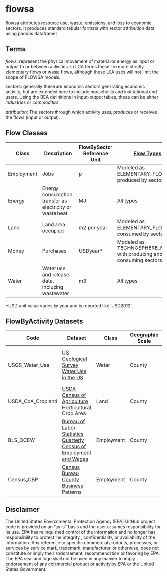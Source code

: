 # flowsa

flowsa attributes resource use, waste, emissions, and loss to economic sectors. It produces standard tabular formats with
sector attribution data using pandas dataframes.

## Terms

_flows_: represent the physical movement of material or energy as input or output to or between activities.
In LCA terms these are more strictly elementary flows or waste flows, although these LCA uses will not limit the scope of FLOWSA models.

_sectors_: generally these are economic sectors generating economic activity, but are extended
here to include households and institutional end users. Using the BEA definitions in input-output
tables, these can be either _industries_ or _commodities_.

_attribution_: The sectors through which activity uses, produces or receives the flows (input or output).

## Flow Classes

Class | Description | FlowBySector Reference Unit | [Flow Types](./formatspecs/FlowBySector.md) |
--- | --- | --- | --- |
Employment | Jobs | p | Modeled as ELEMENTARY_FLOWS produced by sectors |
Energy | Energy consumption, transfer as electricity or waste heat  | MJ | All types |
Land | Land area occupied | m2 per year | Modeled as ELEMENTARY_FLOWS consumed by sectors |
Money | Purchases | USDyear* | Modeled as TECHNOSPHERE_FLOWS with producing and consuming sectors | 
Water | Water use and release data, including wastewater | m3 | All types |

*USD unit value varies by year and is reported like 'USD2012'

## FlowByActivity Datasets
 
Code | Dataset | Class | Geographic Scale | Description | 2010 | 2011 | 2012 | 2013 | 2014 | 2015 | 2016 | 2017 | 2018 | 2019 |
--- | --- | --- | --- | --- | --- | --- | --- | --- | --- | --- | --- | --- | --- | --- | 
USGS_Water_Use | [US Geological Survey Water Use in the US](https://www.usgs.gov/mission-areas/water-resources/science/water-use-united-states?qt-science_center_objects=0#qt-science_center_objects) | Water | County | Annual national level water use by various activities | x | NA | NA | NA| NA| x |NA |NA |NA |NA |
USDA_CoA_Cropland | [USDA Census of Agriculture](https://www.nass.usda.gov/Publications/AgCensus/2017/index.php#full_report) Horticultural Crop Area | Land | County | Crop area by farm size and irrigation status | NA | NA | X | NA| NA | NA | NA | x |NA |NA |
BLS_QCEW | [Bureau of Labor Statistics Quarterly Census of Employment and Wages](https://www.bls.gov/cew/) | Employment | County | Number of employees | X | X | X | X | X | X | X | X | X | X |
Census_CBP | [Census Bureau County Business Patterns](https://www.census.gov/programs-surveys/cbp.html) | Employment | County | Number of employees |  |  | X | X | X | X | X | NA | NA | NA |


## Disclaimer

The United States Environmental Protection Agency (EPA) GitHub project code is provided on an "as is" basis
and the user assumes responsibility for its use.  EPA has relinquished control of the information and no longer
has responsibility to protect the integrity , confidentiality, or availability of the information.  Any
reference to specific commercial products, processes, or services by service mark, trademark, manufacturer,
or otherwise, does not constitute or imply their endorsement, recommendation or favoring by EPA.  The EPA seal
and logo shall not be used in any manner to imply endorsement of any commercial product or activity by EPA or
the United States Government.
